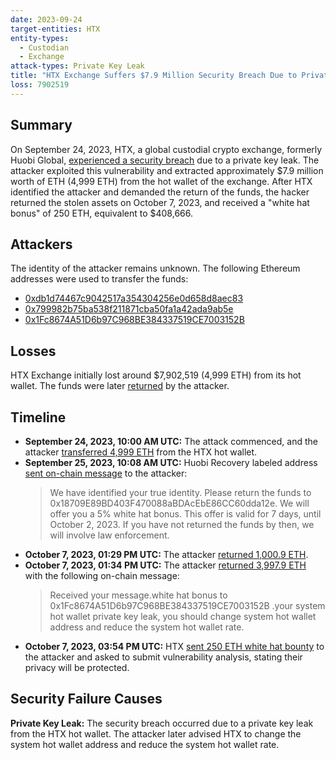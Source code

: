 ```yaml
---
date: 2023-09-24
target-entities: HTX
entity-types:
  - Custodian
  - Exchange
attack-types: Private Key Leak
title: "HTX Exchange Suffers $7.9 Million Security Breach Due to Private Key Leak"
loss: 7902519
---
```


## Summary

On September 24, 2023, HTX, a global custodial crypto exchange, formerly Huobi Global, [experienced a security breach](https://cointelegraph.com/news/huobi-global-crypto-exchange-hacked-report) due to a private key leak. The attacker exploited this vulnerability and extracted approximately $7.9 million worth of ETH (4,999 ETH) from the hot wallet of the exchange. After HTX identified the attacker and demanded the return of the funds, the hacker returned the stolen assets on October 7, 2023, and received a "white hat bonus" of 250 ETH, equivalent to $408,666.

## Attackers

The identity of the attacker remains unknown. The following Ethereum addresses were used to transfer the funds:

  - [0xdb1d74467c9042517a354304256e0d658d8aec83](https://etherscan.io/address/0xdb1d74467c9042517a354304256e0d658d8aec83)
  - [0x799982b75ba538f211871cba50fa1a42ada9ab5e](https://etherscan.io/address/0x799982b75ba538f211871cba50fa1a42ada9ab5e)
  - [0x1Fc8674A51D6b97C968BE384337519CE7003152B](https://etherscan.io/address/0x1Fc8674A51D6b97C968BE384337519CE7003152B)

## Losses

HTX Exchange initially lost around $7,902,519 (4,999 ETH) from its hot wallet. The funds were later [returned](https://www.theblock.co/post/255372/htx-hacker-returns-funds-justin-sun-confirms-250-eth-whitehat-bonus) by the attacker.

## Timeline

- **September 24, 2023, 10:00 AM UTC:** The attack commenced, and the attacker [transferred 4,999 ETH](https://etherscan.io/tx/0xe9eefff04322a1e9262aad139e7b03954709a7c2ffea5ba9d1026a24fb58c029) from the HTX hot wallet.
- **September 25, 2023, 10:08 AM UTC:** Huobi Recovery labeled address [sent on-chain message](https://etherscan.io/tx/0xc3ca45c0f1d78651f586a9bfeb8fd246fe1a8bee104889087274ad0d6b081347) to the attacker:
	> We have identified your true identity. Please return the funds to 0x18709E89BD403F470088aBDAcEbE86CC60dda12e. We will offer you a 5% white hat bonus. This offer is valid for 7 days, until October 2, 2023. If you have not returned the funds by then, we will involve law enforcement.
- **October 7, 2023, 01:29 PM UTC:** The attacker [returned 1,000.9 ETH](https://etherscan.io/tx/0x6dc94010639eac4e722f0f1cd36d1fd65cd5a04f05f8b03980e29857934f8c06).
- **October 7, 2023, 01:34 PM UTC:** The attacker [returned 3,997.9 ETH](https://etherscan.io/tx/0x48bd1179529343c7a970045290fd2b0b1d946f64e17c443a528e24bf7cdbb817) with the following on-chain message:
	> Received your message.white hat bonus to 0x1Fc8674A51D6b97C968BE384337519CE7003152B .your system hot wallet private key leak, you should change system hot wallet address and reduce the system hot wallet rate.
- **October 7, 2023, 03:54 PM UTC:** HTX [sent 250 ETH white hat bounty](https://etherscan.io/tx/0x481cc79ee51b417ecfbdcfaa21cefd5b91bc8c2bc6d98a7065a3fb47e5849db3) to the attacker and asked to submit vulnerability analysis, stating their privacy will be protected.

## Security Failure Causes

**Private Key Leak:** The security breach occurred due to a private key leak from the HTX hot wallet. The attacker later advised HTX to change the system hot wallet address and reduce the system hot wallet rate.